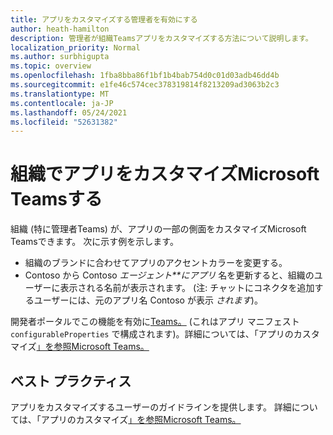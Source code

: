 ```yaml
---
title: アプリをカスタマイズする管理者を有効にする
author: heath-hamilton
description: 管理者が組織Teamsアプリをカスタマイズする方法について説明します。
localization_priority: Normal
ms.author: surbhigupta
ms.topic: overview
ms.openlocfilehash: 1fba8bba86f1bf1b4bab754d0c01d03adb46dd4b
ms.sourcegitcommit: e1fe46c574cec378319814f8213209ad3063b2c3
ms.translationtype: MT
ms.contentlocale: ja-JP
ms.lasthandoff: 05/24/2021
ms.locfileid: "52631382"
---
```

# <a name="enable-orgs-to-customize-your-microsoft-teams-app"></a>組織でアプリをカスタマイズMicrosoft Teamsする

組織 (特に管理者Teams) が、アプリの一部の側面をカスタマイズMicrosoft Teamsできます。 次に示す例を示します。

* 組織のブランドに合わせてアプリのアクセントカラーを変更する。
* Contoso から Contoso *エージェント**にアプリ* 名を更新すると、組織のユーザーに表示される名前が表示されます。 (注: チャットにコネクタを追加するユーザーには、元のアプリ名 Contoso が表示 *されます*)。

開発者ポータルでこの機能を有効に[Teams。](https://dev.teams.microsoft.com/home) (これはアプリ マニフェスト `configurableProperties` で構成されます)。詳細については、「アプリのカスタマイズ[」を参照Microsoft Teams。](/MicrosoftTeams/customize-apps)

## <a name="best-practices"></a>ベスト プラクティス

アプリをカスタマイズするユーザーのガイドラインを提供します。 詳細については、「アプリのカスタマイズ[」を参照Microsoft Teams。](/MicrosoftTeams/customize-apps)
